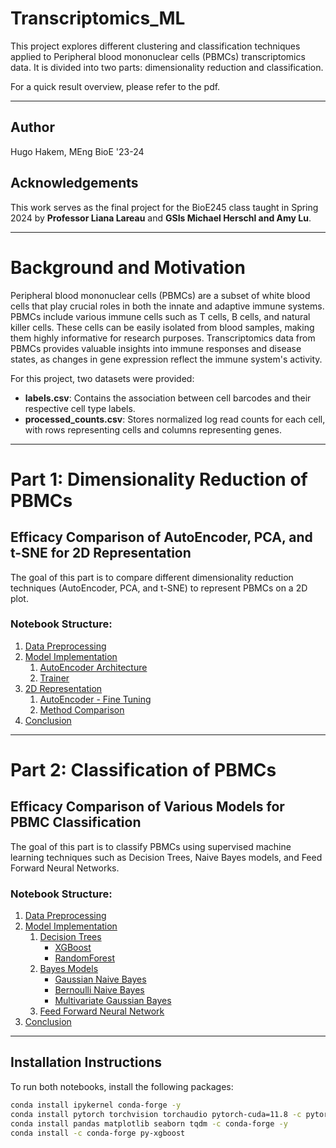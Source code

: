 # Transcriptomics_ML

This project explores different clustering and classification techniques applied to Peripheral blood mononuclear cells (PBMCs) transcriptomics data. It is divided into two parts: dimensionality reduction and classification.

For a quick result overview, please refer to the pdf. 

---

## Author
Hugo Hakem, MEng BioE '23-24

## Acknowledgements
This work serves as the final project for the BioE245 class taught in Spring 2024 by **Professor Liana Lareau** and **GSIs Michael Herschl and Amy Lu**.

---

# Background and Motivation

Peripheral blood mononuclear cells (PBMCs) are a subset of white blood cells that play crucial roles in both the innate and adaptive immune systems. PBMCs include various immune cells such as T cells, B cells, and natural killer cells. These cells can be easily isolated from blood samples, making them highly informative for research purposes. Transcriptomics data from PBMCs provides valuable insights into immune responses and disease states, as changes in gene expression reflect the immune system's activity.

For this project, two datasets were provided:
- **labels.csv**: Contains the association between cell barcodes and their respective cell type labels.
- **processed_counts.csv**: Stores normalized log read counts for each cell, with rows representing cells and columns representing genes.

---

# Part 1: Dimensionality Reduction of PBMCs
## Efficacy Comparison of AutoEncoder, PCA, and t-SNE for 2D Representation

The goal of this part is to compare different dimensionality reduction techniques (AutoEncoder, PCA, and t-SNE) to represent PBMCs on a 2D plot.

### Notebook Structure:
1. [Data Preprocessing](#PrePro)
2. [Model Implementation](#Model)
   1. [AutoEncoder Architecture](#AutoEncoder)
   2. [Trainer](#Trainer)
3. [2D Representation](#2Dplot)
   1. [AutoEncoder - Fine Tuning](#FineTune)
   2. [Method Comparison](#Comparison)
4. [Conclusion](#Conclusion)

---

# Part 2: Classification of PBMCs
## Efficacy Comparison of Various Models for PBMC Classification

The goal of this part is to classify PBMCs using supervised machine learning techniques such as Decision Trees, Naive Bayes models, and Feed Forward Neural Networks.

### Notebook Structure:
1. [Data Preprocessing](#PrePro)
2. [Model Implementation](#Model)
   1. [Decision Trees](#DecTrees)
      - [XGBoost](#XGBoost)
      - [RandomForest](#RandomForest)
   2. [Bayes Models](#Bayes)
      - [Gaussian Naive Bayes](#Gaussian)
      - [Bernoulli Naive Bayes](#Bernouilli)
      - [Multivariate Gaussian Bayes](#MultiGaussian)
   3. [Feed Forward Neural Network](#FFNN)
3. [Conclusion](#Conclusion)

---

## Installation Instructions

To run both notebooks, install the following packages:

```bash
conda install ipykernel conda-forge -y
conda install pytorch torchvision torchaudio pytorch-cuda=11.8 -c pytorch -c nvidia
conda install pandas matplotlib seaborn tqdm -c conda-forge -y
conda install -c conda-forge py-xgboost
